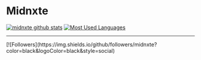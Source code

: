 # Midnxte

[![midnxte github stats](https://github-readme-stats.vercel.app/api?username=midnxte&count_private=true&show_icons=true&theme=tokyonight)](https://github.com/anuraghazra/github-readme-stats)
[![Most Used Languages](https://github-readme-stats.vercel.app/api/top-langs/?username=midnxte&show_icons=true&theme=tokyonight)](https://github.com/anuraghazra/github-readme-stats)

<hr>
[![Followers](https://img.shields.io/github/followers/midnxte?color=black&logoColor=black&style=social)
